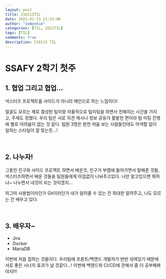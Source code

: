```yaml
---
layout: post
title: 210113TIL 
date: 2021-01-13 21:52:00
author: "SeWonKim"
categories: [TIL, 2021TIL]
tags: [TIL]
comments: true
description: 210113 TIL
---
```


# SSAFY 2학기 첫주

## 1. 협업 그리고 협업...

넥스터즈 프로젝트를 사이드가 아니라 메인으로 하는 느낌이다!

얼굴도 모르는 채로 결성된 팀이랑 자율적으로 팀미팅을 하면서 친해지는 시간을 가지고, 주제도 정했다.
우리 팀은 서로 의견 제시나 정보 공유가 활발한 편이라 팀 미팅 진행에 별로 어려움이 없는 것 같다.
팀원 3명은 완전 처음 보는 사람들인데도 어색함 없이 일하는 스타일이 잘 맞는듯...!

&nbsp;

## 2. 나누자!

그동안 친구와 사이드 프로젝트 하면서 배운것, 친구가 부캠에 들어가면서 말해준 것들, 넥스터즈하면서 배운 것들을 팀원들에게 아낌없이 나눠주고있다.
나만 알고있으면 뭐하냐~ 나누면서 내것이 되는 것이겠지...

피그마 사용법이라던가 Git이라던가 내가 알려줄 수 있는 건 최대한 알려주고, 나도 모르는 건 배우고 있다.

&nbsp;

## 3. 배우자~

- Jira
- Docker
- MariaDB

이번에 처음 접하는 것들이다.
우리팀에 프론트/백엔드 개발자가 반반 섞여있기 때문에 서로 좋은 시너지 효과가 날 것같다...!
이번에 백엔드와 CI/CD에 관해서 좀 더 공부해봐야지!!!

&nbsp;
